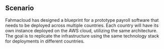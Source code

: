 ## Scenario

Fahmacloud has designed a blueprint for a prototype payroll software that needs to be deployed across multiple countries. Each country will have its own instance deployed on the AWS cloud, utilizing the same architecture. The goal is to replicate the infrastructure using the same technology stack for deployments in different countries.



